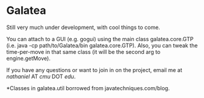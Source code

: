 Galatea
=======

Still very much under development, with cool things to come.

You can attach to a GUI (e.g. gogui) using the main class galatea.core.GTP (i.e. java -cp path/to/Galatea/bin galatea.core.GTP). 
Also, you can tweak the time-per-move in that same class (it will be the second arg to engine.getMove).

If you have any questions or want to join in on the project, email me at *nathaniel* AT *cmu* DOT *edu*.

*Classes in galatea.util borrowed from javatechniques.com/blog.
